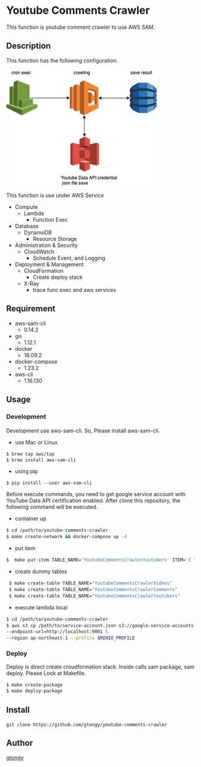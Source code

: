 # Youtube Comments Crawler

This function is youtube comment crawler to use AWS SAM.

## Description

This function has the following configuration.

![AWS Diagram](https://github.com/gtongy/youtube-comments-crawler/blob/master/images/aws-youtube-comments-crawler.png)

This function is use under AWS Service

- Compute
  - Lambda
    - Function Exec
- Database
  - DynamoDB
    - Resource Storage
- Administration & Security
  - CloudWatch
    - Schedule Event, and Logging
- Deployment & Management
  - CloudFormation
    - Create deploy stack
  - X-Ray
    - trace func exec and aws services

## Requirement

- aws-sam-cli
  - 0.14.2
- go
  - 1.12.1
- docker
  - 18.09.2
- docker-compose
  - 1.23.2
- aws-cli
  - 1.16.130

## Usage

### Development

####

Development use aws-sam-cli.
So, Please install aws-sam-cli.

- use Mac or Linux

```
$ brew tap aws/tap
$ brew install aws-sam-cli
```

- using pip

```
$ pip install --user aws-sam-cli
```

Before execute commands, you need to get google service account with YouTube Data API certification enabled.
After clone this repository, the following command will be executed.

- container up

```sh
$ cd /path/to/youtube-comments-crawler
$ make create-network && docker-compose up -d
```

- put item

```sh
$  make put-item TABLE_NAME='YoutubeCommentsCrawlerYoutubers' ITEM='{ "id": { "S": "unique xid insert" }, "name": { "S": "Please Input Youtuber Name" }, "channel_id": { "S": "Please Input Youtuber Channel ID" }}'
```

- create dummy tables

```sh
 $ make create-table TABLE_NAME="YoutubeCommentsCrawlerVideos"
 $ make create-table TABLE_NAME="YoutubeCommentsCrawlerComments"
 $ make create-table TABLE_NAME="YoutubeCommentsCrawlerYoutubers"
```

- execute lambda local

```sh
$ cd /path/to/youtube-comments-crawler
$ aws s3 cp /path/to/service-account.json s3://google-service-accounts-dev/youtube-comments-crawler \
--endpoint-url=http://localhost:9001 \
--region ap-northeast-1 --profile $MINIO_PROFILE
```

### Deploy

Deploy is direct create croudformation stack.
Inside calls sam package, sam deploy. Please Look at Makefile.

```sh
$ make create-package
$ make deploy-package
```

## Install

`git clone https://github.com/gtongy/youtube-comments-crawler`

## Author

[gtongy](https://github.com/gtongy)
